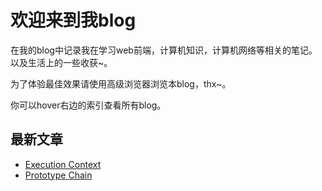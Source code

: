 # 欢迎来到我blog

在我的blog中记录我在学习web前端，计算机知识，计算机网络等相关的笔记。以及生活上的一些收获~。

为了体验最佳效果请使用高级浏览器浏览本blog，thx~。

你可以hover右边的索引查看所有blog。

## 最新文章

* <a target="_self" href="#execution_context">Execution Context</a>
* <a target="_self" href="#prototype-chain">Prototype Chain</a>